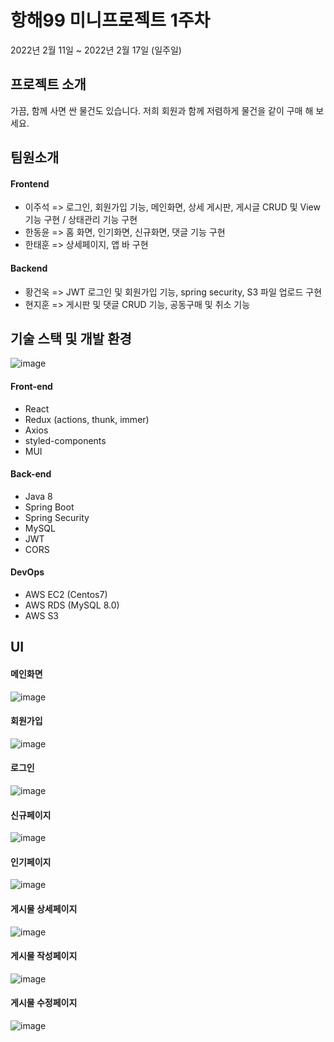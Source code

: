 # 항해99 미니프로젝트 1주차

2022년 2월 11일 ~ 2022년 2월 17일 (일주일)

## 프로젝트 소개

가끔, 함께 사면 싼 물건도 있습니다.
저희 회원과 함께 저렴하게 물건을 같이 구매 해 보세요.

## 팀원소개

#### Frontend

- 이주석 => 로그인, 회원가입 기능, 메인화면, 상세 게시판, 게시글 CRUD 및 View 기능 구현 / 상태관리 기능 구현
- 한동윤 => 홈 화면, 인기화면, 신규화면, 댓글 기능 구현
- 한태훈 => 상세페이지, 앱 바 구현

#### Backend

- 황건욱 => JWT 로그인 및 회원가입 기능, spring security, S3 파일 업로드 구현
- 현지훈 => 게시판 및 댓글 CRUD 기능, 공동구매 및 취소 기능

## 기술 스택 및 개발 환경

![image](https://img1.daumcdn.net/thumb/R1280x0/?scode=mtistory2&fname=https%3A%2F%2Fblog.kakaocdn.net%2Fdn%2FdR2ThL%2FbtrtB7JYQf5%2FHsKK23tLgqIvkx4XqKJik1%2Fimg.png)

#### Front-end

- React
- Redux (actions, thunk, immer)
- Axios
- styled-components
- MUI

#### Back-end

- Java 8
- Spring Boot
- Spring Security
- MySQL
- JWT
- CORS

#### DevOps

- AWS EC2 (Centos7)
- AWS RDS (MySQL 8.0)
- AWS S3

## UI

#### 메인화면

![image](https://img1.daumcdn.net/thumb/R1280x0/?scode=mtistory2&fname=https%3A%2F%2Fblog.kakaocdn.net%2Fdn%2FdsNt5e%2Fbtrtza1LzkM%2FjREHNJvpUHug6XOG3MM0Qk%2Fimg.png)

#### 회원가입

![image](https://img1.daumcdn.net/thumb/R1280x0/?scode=mtistory2&fname=https%3A%2F%2Fblog.kakaocdn.net%2Fdn%2FcFC6hT%2FbtrtxlJAVnX%2F62AJg80os9wn9EXPgI5zyk%2Fimg.png)

#### 로그인

![image](https://img1.daumcdn.net/thumb/R1280x0/?scode=mtistory2&fname=https%3A%2F%2Fblog.kakaocdn.net%2Fdn%2FQufvd%2Fbtrtxprbkro%2FzTeFooWhCA24kfA12IN4E1%2Fimg.png)

#### 신규페이지

![image](https://img1.daumcdn.net/thumb/R1280x0/?scode=mtistory2&fname=https%3A%2F%2Fblog.kakaocdn.net%2Fdn%2FcSU2fN%2Fbtrtxqjlbh4%2F2weIpNWSDjgl5EcMYogDKk%2Fimg.png)

#### 인기페이지

![image](https://img1.daumcdn.net/thumb/R1280x0/?scode=mtistory2&fname=https%3A%2F%2Fblog.kakaocdn.net%2Fdn%2Feg5lTn%2FbtrtwLaBwTY%2F9mujbN0TmaUaZ8xrgMZrm1%2Fimg.png)

#### 게시물 상세페이지

![image](https://img1.daumcdn.net/thumb/R1280x0/?scode=mtistory2&fname=https%3A%2F%2Fblog.kakaocdn.net%2Fdn%2FchQsgb%2FbtrtB74hZYD%2FTOk16VYAvPl9AEWH98IQu1%2Fimg.png)

#### 게시물 작성페이지

![image](https://img1.daumcdn.net/thumb/R1280x0/?scode=mtistory2&fname=https%3A%2F%2Fblog.kakaocdn.net%2Fdn%2FbbdmyR%2FbtrtBVXbAEi%2FxckgMuI8klWyZwFjpv9Bb1%2Fimg.png)

#### 게시물 수정페이지

![image](https://img1.daumcdn.net/thumb/R1280x0/?scode=mtistory2&fname=https%3A%2F%2Fblog.kakaocdn.net%2Fdn%2FcrFRIb%2FbtrtBPiuiW7%2FxswnKGYGcXRB4hxllPewK0%2Fimg.png)
